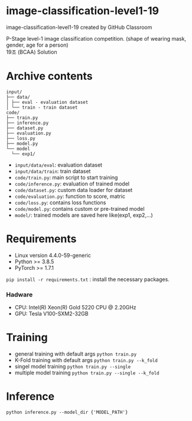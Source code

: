 # image-classification-level1-19
image-classification-level1-19 created by GitHub Classroom

P-Stage level-1 image classification competition. (shape of wearing mask, gender, age for a person)<br>
19조 (BCAA) Solution

# Archive contents
```
input/
├── data/
│ ├── eval - evaluation dataset
│ └── train - train dataset
code/
├── train.py
├── inference.py
├── dataset.py
├── evaluation.py
├── loss.py
├── model.py
└── model
  └── exp1/
```
- `input/data/eval`: evaluation dataset
- `input/data/train`: train dataset
- `code/train.py`: main script to start training
- `code/inference.py`: evaluation of trained model
- `code/dataset.py`: custom data loader for dataset
- `code/evaluation.py`: function to score, matric
- `code/loss.py`: contains loss functions
- `code/model.py`: contains custom or pre-trained model
- `model/`: trained models are saved here like(exp1, exp2,...)

# Requirements
- Linux version 4.4.0-59-generic
- Python >= 3.8.5
- PyTorch >= 1.7.1

`pip install -r requirements.txt` : install the necessary packages.

### Hadware
- CPU: Intel(R) Xeon(R) Gold 5220 CPU @ 2.20GHz
- GPU: Tesla V100-SXM2-32GB

# Training
- general training with default args ```python train.py```
- K-Fold training with default args ```python train.py --k_fold```
- singel model training ```python train.py --single```
- multiple model training ```python train.py --single --k_fold```

# Inference
```python inference.py --model_dir {'MODEL_PATH'}```

